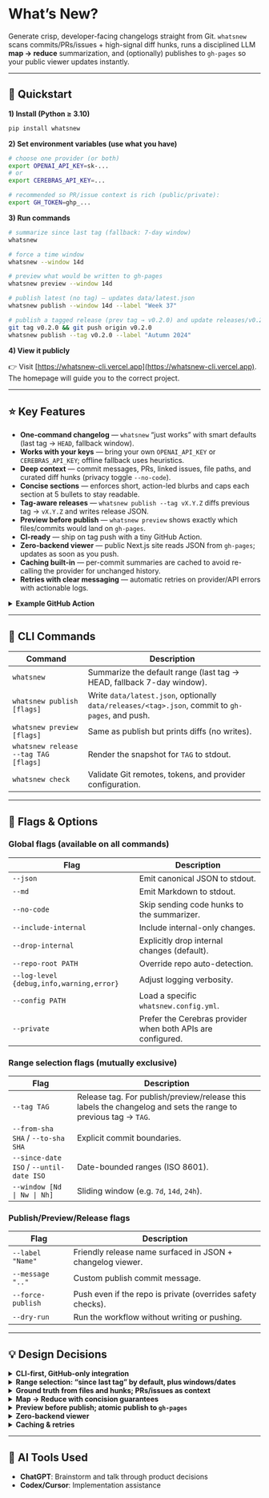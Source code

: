 # What’s New?

Generate crisp, developer-facing changelogs straight from Git. `whatsnew` scans commits/PRs/issues + high-signal diff hunks, runs a disciplined LLM **map → reduce** summarization, and (optionally) publishes to `gh-pages` so your public viewer updates instantly.

---

## 🚀 Quickstart

**1) Install (Python ≥ 3.10)**  
```bash
pip install whatsnew
```

**2) Set environment variables (use what you have)**

```bash
# choose one provider (or both)
export OPENAI_API_KEY=sk-...           
# or
export CEREBRAS_API_KEY=...            

# recommended so PR/issue context is rich (public/private):
export GH_TOKEN=ghp_...                
```

**3) Run commands**

```bash
# summarize since last tag (fallback: 7-day window)
whatsnew

# force a time window
whatsnew --window 14d

# preview what would be written to gh-pages
whatsnew preview --window 14d

# publish latest (no tag) — updates data/latest.json
whatsnew publish --window 14d --label "Week 37"

# publish a tagged release (prev tag → v0.2.0) and update releases/v0.2.0.json
git tag v0.2.0 && git push origin v0.2.0
whatsnew publish --tag v0.2.0 --label "Autumn 2024"
```

**4) View it publicly** 

👉 Visit [https://whatsnew-cli.vercel.app](https://whatsnew-cli.vercel.app).  
The homepage will guide you to the correct project.

---

## ⭐ Key Features

* **One-command changelog** — `whatsnew` “just works” with smart defaults (last tag → `HEAD`, fallback window).
* **Works with your keys** — bring your own `OPENAI_API_KEY` or `CEREBRAS_API_KEY`; offline fallback uses heuristics.
* **Deep context** — commit messages, PRs, linked issues, file paths, and curated diff hunks (privacy toggle `--no-code`).
* **Concise sections** — enforces short, action-led blurbs and caps each section at 5 bullets to stay readable.
* **Tag-aware releases** — `whatsnew publish --tag vX.Y.Z` diffs previous tag → `vX.Y.Z` and writes release JSON.
* **Preview before publish** — `whatsnew preview` shows exactly which files/commits would land on `gh-pages`.
* **CI-ready** — ship on tag push with a tiny GitHub Action.
* **Zero-backend viewer** — public Next.js site reads JSON from `gh-pages`; updates as soon as you push.
* **Caching built-in** — per-commit summaries are cached to avoid re-calling the provider for unchanged history.
* **Retries with clear messaging** — automatic retries on provider/API errors with actionable logs.

<details>
<summary><b>Example GitHub Action</b></summary>

```yaml
name: publish-changelog
on: { push: { tags: ['v*'] } }
jobs:
  run:
    runs-on: ubuntu-latest
    steps:
      - uses: actions/checkout@v4
        with: { fetch-depth: 0 }
      - uses: actions/setup-python@v5
        with: { python-version: '3.11' }
      - run: pip install whatsnew
      - name: Publish changelog
        env:
          OPENAI_API_KEY: ${{ secrets.OPENAI_API_KEY }}   # or CEREBRAS_API_KEY
          GH_TOKEN: ${{ secrets.GITHUB_TOKEN }}
        run: whatsnew publish --tag "${GITHUB_REF_NAME}"
```

</details>

---

## 🧰 CLI Commands

| Command                              | Description                                                                                      |
| ------------------------------------ | ------------------------------------------------------------------------------------------------ |
| `whatsnew`                           | Summarize the default range (last tag → HEAD, fallback 7-day window).                            |
| `whatsnew publish [flags]`           | Write `data/latest.json`, optionally `data/releases/<tag>.json`, commit to `gh-pages`, and push. |
| `whatsnew preview [flags]`           | Same as publish but prints diffs (no writes).                                                    |
| `whatsnew release --tag TAG [flags]` | Render the snapshot for `TAG` to stdout.                                                         |
| `whatsnew check`                     | Validate Git remotes, tokens, and provider configuration.                                        |

---

## 🚩 Flags & Options

### Global flags (available on all commands)

| Flag                                     | Description                                                 |
| ---------------------------------------- | ----------------------------------------------------------- |
| `--json`                                 | Emit canonical JSON to stdout.                              |
| `--md`                                   | Emit Markdown to stdout.                                    |
| `--no-code`                              | Skip sending code hunks to the summarizer.                  |
| `--include-internal`                     | Include internal-only changes.                              |
| `--drop-internal`                        | Explicitly drop internal changes (default).                 |
| `--repo-root PATH`                       | Override repo auto-detection.                               |
| `--log-level {debug,info,warning,error}` | Adjust logging verbosity.                                   |
| `--config PATH`                          | Load a specific `whatsnew.config.yml`.                      |
| `--private`                              | Prefer the Cerebras provider when both APIs are configured. |

### Range selection flags (mutually exclusive)

| Flag                                    | Description                                                                                                    |
| --------------------------------------- | -------------------------------------------------------------------------------------------------------------- |
| `--tag TAG`                             | Release tag. For publish/preview/release this labels the changelog and sets the range to previous tag → `TAG`. |
| `--from-sha SHA` / `--to-sha SHA`       | Explicit commit boundaries.                                                                                    |
| `--since-date ISO` / `--until-date ISO` | Date-bounded ranges (ISO 8601).                                                                                |
| `--window [Nd \| Nw \| Nh]`             | Sliding window (e.g. `7d`, `14d`, `24h`).                                                                     |

### Publish/Preview/Release flags

| Flag              | Description                                                 |
| ----------------- | ----------------------------------------------------------- |
| `--label "Name"`  | Friendly release name surfaced in JSON + changelog viewer.  |
| `--message ".."`  | Custom publish commit message.                              |
| `--force-publish` | Push even if the repo is private (overrides safety checks). |
| `--dry-run`       | Run the workflow without writing or pushing.                |

---

## 💡 Design Decisions

<details>
<summary><b>CLI-first, GitHub-only integration</b></summary>
We optimized for developer flow: run in any local repo or CI without wiring web UIs or databases. Git is the single source of truth, and GitHub is the highest-leverage incremental context (PRs, issues, tags). This keeps setup minimal and adoption friction near zero.
</details>

<details>
<summary><b>Range selection: “since last tag” by default, plus windows/dates</b></summary>
Releases map naturally to tags, so the default is previous tag → `HEAD`. For teams without tags or for interim digests, you can specify windows (`--window 14d`) or dates. This mirrors how devs actually think about shipping: either “the new release” or “what happened this week.”
</details>

<details>
<summary><b>Ground truth from files and hunks; PRs/issues as context</b></summary>
Commit messages alone are noisy. We classify by where changes occurred (paths, extensions) and select high-signal diff hunks (API/CLI/UI/docs). PR/issue text is used to clarify intent, but we don’t trust it blindly.
</details>

<details>
<summary><b>Map → Reduce with concision guarantees</b></summary>
Each change (PR or standalone commit) gets one short, user-impact bullet (Map). A Reduce pass dedupes near-duplicates and caps each section at 5 items. This scales to large ranges while keeping the final output readable.
</details>

<details>
<summary><b>Preview before publish; atomic publish to <code>gh-pages</code></b></summary>
`whatsnew preview` renders the exact file diffs and commit message without writing. `whatsnew publish` creates/updates the `gh-pages` branch (orphan safe), writes `data/latest.json` and `data/releases/<tag>.json`, and pushes a single commit—simple to audit and roll back.
</details>

<details>
<summary><b>Zero-backend viewer</b></summary>
The Next.js site reads JSON directly from `gh-pages` (or GitHub Pages). No infra, no auth for public repos, instant updates on push. For private repos, you can mirror JSON to a public artifacts repo from CI.
</details>

<details>
<summary><b>Caching & retries</b></summary>
We cache per-unit summaries, so reruns don’t re-call the LLM unnecessarily. On provider/API errors, retries are handled with exponential backoff (via `tenacity`). This keeps runs deterministic and fast without surprising costs.
</details>

---

## 🤖 AI Tools Used

- **ChatGPT**: Brainstorm and talk through product decisions  
- **Codex/Cursor**: Implementation assistance
